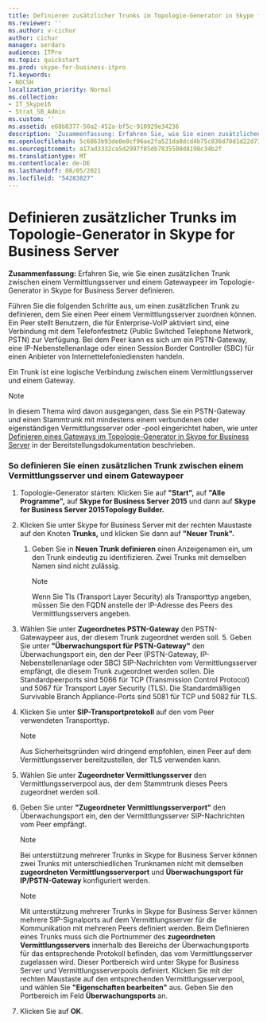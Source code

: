 ```yaml
---
title: Definieren zusätzlicher Trunks im Topologie-Generator in Skype for Business Server
ms.reviewer: ''
ms.author: v-cichur
author: cichur
manager: serdars
audience: ITPro
ms.topic: quickstart
ms.prod: skype-for-business-itpro
f1.keywords:
- NOCSH
localization_priority: Normal
ms.collection:
- IT_Skype16
- Strat_SB_Admin
ms.custom: ''
ms.assetid: e68b8377-50a2-452a-bf5c-910929e34236
description: 'Zusammenfassung: Erfahren Sie, wie Sie einen zusätzlichen Trunk zwischen einem Vermittlungsserver und einem Gatewaypeer im Topologie-Generator in Skype for Business Server definieren.'
ms.openlocfilehash: 5c6863b93de0e8cf96ae2fa521da8dcd4b75c836d70d1d22d734ef25a21d6568
ms.sourcegitcommit: a17ad3332ca5d2997f85db7835500d8190c34b2f
ms.translationtype: MT
ms.contentlocale: de-DE
ms.lasthandoff: 08/05/2021
ms.locfileid: "54283827"
---
```

# <a name="define-additional-trunks-in-topology-builder-in-skype-for-business-server"></a>Definieren zusätzlicher Trunks im Topologie-Generator in Skype for Business Server
 
**Zusammenfassung:** Erfahren Sie, wie Sie einen zusätzlichen Trunk zwischen einem Vermittlungsserver und einem Gatewaypeer im Topologie-Generator in Skype for Business Server definieren.
  
Führen Sie die folgenden Schritte aus, um einen zusätzlichen Trunk zu definieren, dem Sie einen Peer einem Vermittlungsserver zuordnen können. Ein Peer stellt Benutzern, die für Enterprise-VoIP aktiviert sind, eine Verbindung mit dem Telefonfestnetz (Public Switched Telephone Network, PSTN) zur Verfügung. Bei dem Peer kann es sich um ein PSTN-Gateway, eine IP-Nebenstellenanlage oder einen Session Border Controller (SBC) für einen Anbieter von Internettelefoniediensten handeln.
  
Ein Trunk ist eine logische Verbindung zwischen einem Vermittlungsserver und einem Gateway.
  
> [!NOTE]
> In diesem Thema wird davon ausgegangen, dass Sie ein PSTN-Gateway und einen Stammtrunk mit mindestens einem verbundenen oder eigenständigen Vermittlungsserver oder -pool eingerichtet haben, wie unter [Definieren eines Gateways im Topologie-Generator in Skype for Business Server](define-a-gateway.md) in der Bereitstellungsdokumentation beschrieben.
  
### <a name="to-define-an-additional-trunk-between-a-mediation-server-and-a-gateway-peer"></a>So definieren Sie einen zusätzlichen Trunk zwischen einem Vermittlungsserver und einem Gatewaypeer

1. Topologie-Generator starten: Klicken Sie auf **"Start",** auf **"Alle Programme",** auf **Skype for Business Server 2015** und dann auf **Skype for Business Server 2015Topology Builder.**
    
2. Klicken Sie unter Skype for Business Server mit der rechten Maustaste auf den Knoten **Trunks,** und klicken Sie dann auf **"Neuer Trunk".**
   1. Geben Sie in **Neuen Trunk definieren** einen Anzeigenamen ein, um den Trunk eindeutig zu identifizieren. Zwei Trunks mit demselben Namen sind nicht zulässig.
    
      > [!NOTE]
      > Wenn Sie Tls (Transport Layer Security) als Transporttyp angeben, müssen Sie den FQDN anstelle der IP-Adresse des Peers des Vermittlungsservers angeben. 
  
3. Wählen Sie unter **Zugeordnetes PSTN-Gateway** den PSTN-Gatewaypeer aus, der diesem Trunk zugeordnet werden soll.
    5. Geben Sie unter **"Überwachungsport für PSTN-Gateway"** den Überwachungsport ein, den der Peer (PSTN-Gateway, IP-Nebenstellenanlage oder SBC) SIP-Nachrichten vom Vermittlungsserver empfängt, die diesem Trunk zugeordnet werden sollen. Die Standardpeerports sind 5066 für TCP (Transmission Control Protocol) und 5067 für Transport Layer Security (TLS). Die Standardmäßigen Survivable Branch Appliance-Ports sind 5081 für TCP und 5082 für TLS.
    
4. Klicken Sie unter **SIP-Transportprotokoll** auf den vom Peer verwendeten Transporttyp.
    
    > [!NOTE]
    > Aus Sicherheitsgründen wird dringend empfohlen, einen Peer auf dem Vermittlungsserver bereitzustellen, der TLS verwenden kann. 
  
5. Wählen Sie unter **Zugeordneter Vermittlungsserver** den Vermittlungsserverpool aus, der dem Stammtrunk dieses Peers zugeordnet werden soll.
    
6. Geben Sie unter **"Zugeordneter Vermittlungsserverport"** den Überwachungsport ein, den der Vermittlungsserver SIP-Nachrichten vom Peer empfängt.
    
    > [!NOTE]
    > Bei unterstützung mehrerer Trunks in Skype for Business Server können zwei Trunks mit unterschiedlichen Trunknamen nicht mit demselben **zugeordneten Vermittlungsserverport** und **Überwachungsport für IP/PSTN-Gateway** konfiguriert werden.
  
    > [!NOTE]
    > Mit unterstützung mehrerer Trunks in Skype for Business Server können mehrere SIP-Signalports auf dem Vermittlungsserver für die Kommunikation mit mehreren Peers definiert werden. Beim Definieren eines Trunks muss sich die Portnummer des **zugeordneten Vermittlungsservers** innerhalb des Bereichs der Überwachungsports für das entsprechende Protokoll befinden, das vom Vermittlungsserver zugelassen wird. Dieser Portbereich wird unter Skype for Business Server und Vermittlungsserverpools definiert. Klicken Sie mit der rechten Maustaste auf den entsprechenden Vermittlungsserverpool, und wählen Sie **"Eigenschaften bearbeiten"** aus. Geben Sie den Portbereich im Feld **Überwachungsports** an.
  
7. Klicken Sie auf **OK**. 
    

